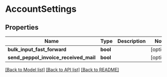 # AccountSettings

## Properties
Name | Type | Description | Notes
------------ | ------------- | ------------- | -------------
**bulk_input_fast_forward** | **bool** |  | [optional] 
**send_peppol_invoice_received_mail** | **bool** |  | [optional] 

[[Back to Model list]](../README.md#documentation-for-models) [[Back to API list]](../README.md#documentation-for-api-endpoints) [[Back to README]](../README.md)


